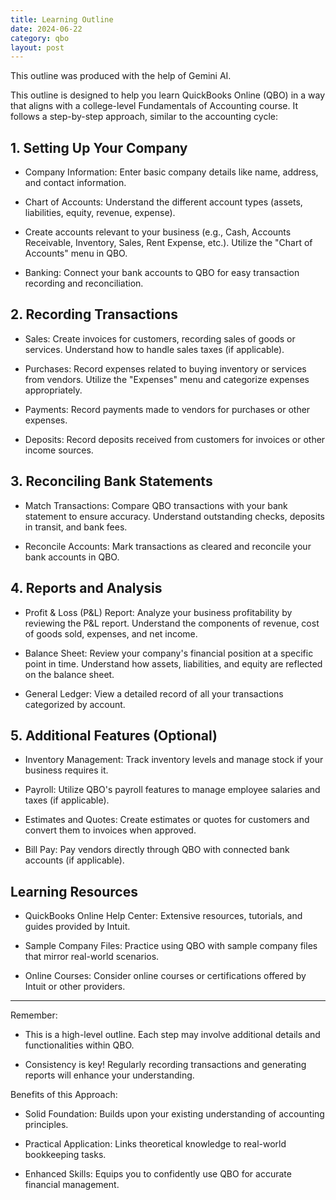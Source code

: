 ```yaml
---
title: Learning Outline
date: 2024-06-22
category: qbo
layout: post
---
```


This outline was produced with the help of Gemini AI.


This outline is designed to help you learn QuickBooks Online (QBO) in a way that aligns with a college-level Fundamentals of Accounting course. It follows a step-by-step approach, similar to the accounting cycle:

## 1. Setting Up Your Company

- Company Information: Enter basic company details like name, address, and contact information.

- Chart of Accounts: Understand the different account types (assets, liabilities, equity, revenue, expense).

- Create accounts relevant to your business (e.g., Cash, Accounts Receivable, Inventory, Sales, Rent Expense, etc.). Utilize the "Chart of Accounts" menu in QBO.

- Banking: Connect your bank accounts to QBO for easy transaction recording and reconciliation.

## 2. Recording Transactions

- Sales: Create invoices for customers, recording sales of goods or services.
        Understand how to handle sales taxes (if applicable).

- Purchases: Record expenses related to buying inventory or services from vendors.
        Utilize the "Expenses" menu and categorize expenses appropriately.

- Payments: Record payments made to vendors for purchases or other expenses.

- Deposits: Record deposits received from customers for invoices or other income sources.

## 3. Reconciling Bank Statements

- Match Transactions: Compare QBO transactions with your bank statement to ensure accuracy.
        Understand outstanding checks, deposits in transit, and bank fees.

- Reconcile Accounts: Mark transactions as cleared and reconcile your bank accounts in QBO.

## 4. Reports and Analysis

- Profit & Loss (P&L) Report: Analyze your business profitability by reviewing the P&L report.
        Understand the components of revenue, cost of goods sold, expenses, and net income.

- Balance Sheet: Review your company's financial position at a specific point in time.
        Understand how assets, liabilities, and equity are reflected on the balance sheet.

- General Ledger: View a detailed record of all your transactions categorized by account.

## 5. Additional Features (Optional)

- Inventory Management: Track inventory levels and manage stock if your business requires it.

- Payroll: Utilize QBO's payroll features to manage employee salaries and taxes (if applicable).

- Estimates and Quotes: Create estimates or quotes for customers and convert them to invoices when approved.

- Bill Pay: Pay vendors directly through QBO with connected bank accounts (if applicable).

## Learning Resources

- QuickBooks Online Help Center: Extensive resources, tutorials, and guides provided by Intuit.

- Sample Company Files: Practice using QBO with sample company files that mirror real-world scenarios.

- Online Courses: Consider online courses or certifications offered by Intuit or other providers.

---

Remember:

- This is a high-level outline. Each step may involve additional details and functionalities within QBO.

- Consistency is key! Regularly recording transactions and generating reports will enhance your understanding.

Benefits of this Approach:

- Solid Foundation: Builds upon your existing understanding of accounting principles.

- Practical Application: Links theoretical knowledge to real-world bookkeeping tasks.

- Enhanced Skills: Equips you to confidently use QBO for accurate financial management.
